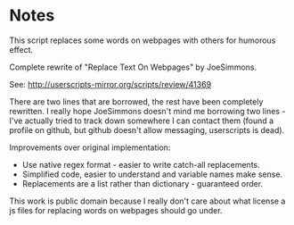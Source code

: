 # Notes

This script replaces some words on webpages with others for humorous effect.

Complete rewrite of "Replace Text On Webpages" by JoeSimmons.

See: http://userscripts-mirror.org/scripts/review/41369 

There are two lines that are borrowed, the rest have been completely rewritten.
I really hope JoeSimmons doesn't mind me borrowing two lines - I've actually tried to track down somewhere I can contact them (found a profile on github, but github doesn't allow messaging, userscripts is dead).

Improvements over original implementation:
* Use native regex format - easier to write catch-all replacements.
* Simplified code, easier to understand and variable names make sense.
* Replacements are a list rather than dictionary - guaranteed order.

This work is public domain because I really don't care about what license a js files for replacing words on webpages should go under.

